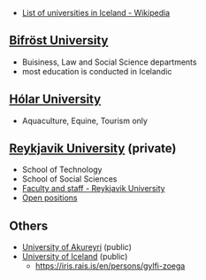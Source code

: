 * [List of universities in Iceland - Wikipedia](https://en.wikipedia.org/wiki/List_of_universities_in_Iceland)

## [Bifröst University](https://www.bifrost.is/english)
- Buisiness, Law and Social Science departments
- most education is conducted in Icelandic

## [Hólar University](https://www.holar.is/en)
- Aquaculture, Equine, Tourism only

## [Reykjavik University](https://en.ru.is/) (private)
- School of Technology
- School of Social Sciences
- [Faculty and staff - Reykjavik University](https://en.ru.is/the-university/faculty-and-staff/)
- [Open positions](https://jobs.50skills.com/ru/en)

## Others
- [University of Akureyri](https://www.unak.is/english) (public)
- [University of Iceland](https://english.hi.is/) (public)
  - https://iris.rais.is/en/persons/gylfi-zoega